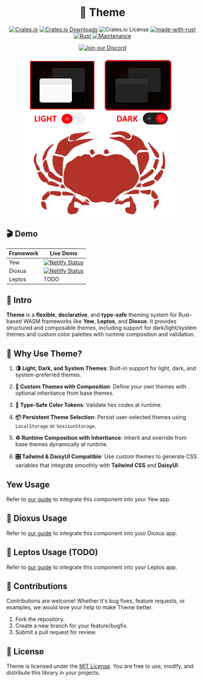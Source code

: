 <div align="center">

# 🎨 Theme

[![Crates.io](https://img.shields.io/crates/v/theme)](https://crates.io/crates/theme)
[![Crates.io Downloads](https://img.shields.io/crates/d/theme)](https://crates.io/crates/theme)
![Crates.io License](https://img.shields.io/crates/l/theme)
[![made-with-rust](https://img.shields.io/badge/Made%20with-Rust-1f425f.svg?logo=rust&logoColor=white)](https://www.rust-lang.org/)
[![Rust](https://img.shields.io/badge/Rust-1.85%2B-blue.svg)](https://www.rust-lang.org)
[![Maintenance](https://img.shields.io/badge/Maintained%3F-yes-green.svg)](https://github.com/wiseaidev)

[![Join our Discord](https://dcbadge.limes.pink/api/server/b5JbvHW5nv)](https://discord.gg/b5JbvHW5nv)

<!-- absolute url for docs.rs cause assets is excluded from crate -->
![logo](https://raw.githubusercontent.com/opensass/theme/refs/heads/main/assets/logo.webp)

</div>

## 🎬 Demo

| Framework | Live Demo |
| --- | --- |
| Yew | [![Netlify Status](https://api.netlify.com/api/v1/badges/a0efc7e9-f20e-4dd9-93e1-c8f4fde7506f/deploy-status)](https://theme-rs.netlify.app) |
| Dioxus | [![Netlify Status](https://api.netlify.com/api/v1/badges/a0efc7e9-f20e-4dd9-93e1-c8f4fde7506f/deploy-status)](https://theme-dio.netlify.app) |
| Leptos | TODO |

## 📜 Intro

**Theme** is a **flexible**, **declarative**, and **type-safe** theming system for Rust-based WASM frameworks like **Yew**, **Leptos**, and **Dioxus**. It provides structured and composable themes, including support for dark/light/system themes and custom color palettes with runtime composition and validation.

## 🤔 Why Use Theme?

1. **🌗 Light, Dark, and System Themes**: Built-in support for light, dark, and system-preferred themes.

1. **🎨 Custom Themes with Composition**: Define your own themes with optional inheritance from base themes.

1. **🧪 Type-Safe Color Tokens**: Validate hex codes at runtime.

1. **📦 Persistent Theme Selection**: Persist user-selected themes using `LocalStorage` or `SessionStorage`.

1. **♻️ Runtime Composition with Inheritance**: Inherit and override from base themes dynamically at runtime.

1. **🎛️ Tailwind & DaisyUI Compatible**: Use custom themes to generate CSS variables that integrate smoothly with **Tailwind CSS** and **DaisyUI**.

## Yew Usage

<!-- absolute url for docs.rs cause YEW.md is not included in crate -->
Refer to [our guide](https://github.com/opensass/theme/blob/main/YEW.md) to integrate this component into your Yew app.

## 🧬 Dioxus Usage

<!-- absolute url for docs.rs cause DIOXUS.md is not included in crate -->
Refer to [our guide](https://github.com/opensass/theme/blob/main/DIOXUS.md) to integrate this component into your Dioxus app.

## 🌱 Leptos Usage (TODO)

<!-- absolute url for docs.rs cause LEPTOS.md is not included in crate -->
Refer to [our guide](https://github.com/opensass/theme/blob/main/LEPTOS.md) to integrate this component into your Leptos app.

## 🤝 Contributions

Contributions are welcome! Whether it's bug fixes, feature requests, or examples, we would love your help to make Theme better.

1. Fork the repository.
1. Create a new branch for your feature/bugfix.
1. Submit a pull request for review.

## 📜 License

Theme is licensed under the [MIT License](LICENSE). You are free to use, modify, and distribute this library in your projects.
